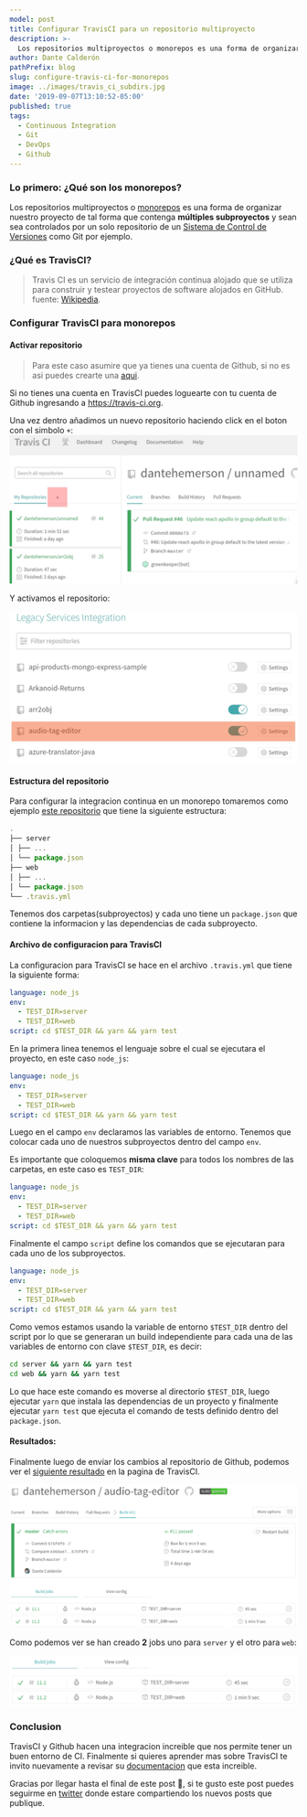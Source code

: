 ```yaml
---
model: post
title: Configurar TravisCI para un repositorio multiproyecto
description: >-
  Los repositorios multiproyectos o monorepos es una forma de organizar nuestro proyecto de tal forma que contenga múltiples subproyectos y sean sea controlados por un solo repositorio de un Sistema de Control de Versiones como Git por ejemplo.
author: Dante Calderón
pathPrefix: blog
slug: configure-travis-ci-for-monorepos
image: ../images/travis_ci_subdirs.jpg
date: '2019-09-07T13:10:52-05:00'
published: true
tags:
  - Continuous Integration
  - Git
  - DevOps
  - Github
---
```


### Lo primero: ¿Qué son los monorepos?

Los repositorios multiproyectos o [monorepos](https://en.wikipedia.org/wiki/Monorepo) es una forma de organizar nuestro proyecto de tal forma que contenga **múltiples subproyectos** y sean sea controlados por un solo repositorio de un [Sistema de Control de Versiones](https://en.wikipedia.org/wiki/Version_control) como Git por ejemplo.

### ¿Qué es TravisCI?

> Travis CI es un servicio de integración continua alojado que se utiliza para construir y testear proyectos de software alojados en GitHub. fuente: [Wikipedia](https://en.wikipedia.org/wiki/Travis_CI).

### Configurar TravisCI para monorepos


#### Activar repositorio


> Para este caso asumire que ya tienes una cuenta de Github, si no es asi puedes crearte una [aqui](https://github.com).

Si no tienes una cuenta en TravisCI puedes loguearte con tu cuenta de Github ingresando a https://travis-ci.org.

Una vez dentro añadimos un nuevo repositorio haciendo click en el boton con el simbolo `+`:
![Resultados del build en travis-ci.org](../images/travis-new-repo.jpg)

Y activamos el repositorio:

![Resultados del build en travis-ci.org](../images/azure_activate_repo.jpg)

#### Estructura del repositorio

Para configurar la integracion continua en un monorepo tomaremos como
ejemplo [este repositorio](https://github.com/dantehemerson/audio-tag-editor/tree/575f0f92ee0a4fa4ca8c296b8aea1a370a228ad8) que tiene la siguiente estructura:

```js
.
├── server
│ ├── ...
│ └── package.json
├── web
│ ├── ...
│ └── package.json
└── .travis.yml
```

Tenemos dos carpetas(subproyectos) y cada uno tiene un `package.json` que contiene la informacion y las dependencias de cada subproyecto.


#### Archivo de configuracion para TravisCI

La configuracion para TravisCI se hace en el archivo `.travis.yml` que tiene la siguiente forma:

```yml:title=.travis.yml
language: node_js
env:
  - TEST_DIR=server
  - TEST_DIR=web
script: cd $TEST_DIR && yarn && yarn test
```

En la primera linea tenemos el lenguaje sobre el cual se ejecutara el proyecto, en este caso `node_js`:

```yml{1}:title=.travis.yml
language: node_js
env:
  - TEST_DIR=server
  - TEST_DIR=web
script: cd $TEST_DIR && yarn && yarn test
```

Luego en el campo `env` declaramos las variables de entorno.
Tenemos que colocar cada uno de nuestros subproyectos dentro del campo `env`.

Es importante que coloquemos **misma clave** para
todos los nombres de las carpetas, en este caso es `TEST_DIR`:

```yml{2-4}:title=.travis.yml
language: node_js
env:
  - TEST_DIR=server
  - TEST_DIR=web
script: cd $TEST_DIR && yarn && yarn test
```

Finalmente el campo `script` define los comandos que se ejecutaran para cada uno de los subproyectos.

```yml{5}:title=.travis.yml
language: node_js
env:
  - TEST_DIR=server
  - TEST_DIR=web
script: cd $TEST_DIR && yarn && yarn test
```

Como vemos estamos usando la variable de entorno `$TEST_DIR` dentro del script por lo que se generaran un build independiente para cada una de las variables de entorno con clave `$TEST_DIR`, es decir:

```bash
cd server && yarn && yarn test
cd web && yarn && yarn test
```

Lo que hace este comando es moverse al directorio `$TEST_DIR`, luego ejecutar `yarn` que instala las dependencias de un proyecto
y finalmente ejecutar `yarn test` que ejecuta el comando de tests definido dentro del `package.json`.

#### Resultados:

Finalmente luego de enviar los cambios al repositorio de Github, podemos ver el [siguiente resultado](https://travis-ci.org/dantehemerson/audio-tag-editor/builds/579281934) en la pagina de TravisCI.

![Resultados del build en travis-ci.org](../images/travis_ci_build.png)

Como podemos ver se han creado **2** jobs uno para `server` y el otro para `web`:

![TraviCI creo 2 jobs](../images/travis-ci-build-jobs.png)

### Conclusion

TravisCI y Github hacen una integracion increible que nos permite tener un buen entorno de CI.
Finalmente si quieres aprender mas sobre TravisCI te invito nuevamente a revisar su [documentacion](https://docs.travis-ci.com/) que esta increible.


Gracias por llegar hasta el final de este post 🤗, si te gusto este post puedes seguirme en [twitter](https://twitter.com/dantehemerson)
donde estare compartiendo los nuevos posts que publique.
